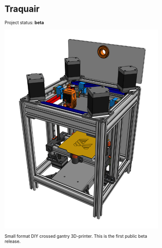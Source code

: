 # Traquair

Project status: **beta**

![Image of Traquair](Image/Traquair.png)

Small format DIY crossed gantry 3D-printer. This is the first public beta release.

